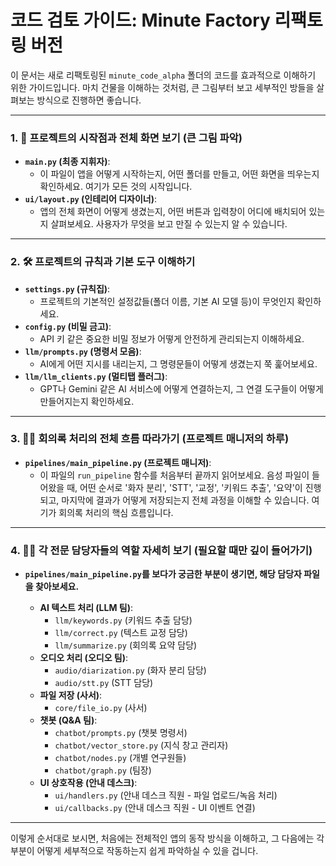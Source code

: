 # 코드 검토 가이드: Minute Factory 리팩토링 버전

이 문서는 새로 리팩토링된 `minute_code_alpha` 폴더의 코드를 효과적으로 이해하기 위한 가이드입니다. 마치 건물을 이해하는 것처럼, 큰 그림부터 보고 세부적인 방들을 살펴보는 방식으로 진행하면 좋습니다.

---

### 1. 🚀 프로젝트의 시작점과 전체 화면 보기 (큰 그림 파악)

*   **`main.py` (최종 지휘자)**:
    *   이 파일이 앱을 어떻게 시작하는지, 어떤 폴더를 만들고, 어떤 화면을 띄우는지 확인하세요. 여기가 모든 것의 시작입니다.
*   **`ui/layout.py` (인테리어 디자이너)**:
    *   앱의 전체 화면이 어떻게 생겼는지, 어떤 버튼과 입력창이 어디에 배치되어 있는지 살펴보세요. 사용자가 무엇을 보고 만질 수 있는지 알 수 있습니다.

---

### 2. 🛠️ 프로젝트의 규칙과 기본 도구 이해하기

*   **`settings.py` (규칙집)**:
    *   프로젝트의 기본적인 설정값들(폴더 이름, 기본 AI 모델 등)이 무엇인지 확인하세요.
*   **`config.py` (비밀 금고)**:
    *   API 키 같은 중요한 비밀 정보가 어떻게 안전하게 관리되는지 이해하세요.
*   **`llm/prompts.py` (명령서 모음)**:
    *   AI에게 어떤 지시를 내리는지, 그 명령문들이 어떻게 생겼는지 쭉 훑어보세요.
*   **`llm/llm_clients.py` (멀티탭 플러그)**:
    *   GPT나 Gemini 같은 AI 서비스에 어떻게 연결하는지, 그 연결 도구들이 어떻게 만들어지는지 확인하세요.

---

### 3. 🏃‍♀️ 회의록 처리의 전체 흐름 따라가기 (프로젝트 매니저의 하루)

*   **`pipelines/main_pipeline.py` (프로젝트 매니저)**:
    *   이 파일의 `run_pipeline` 함수를 처음부터 끝까지 읽어보세요. 음성 파일이 들어왔을 때, 어떤 순서로 '화자 분리', 'STT', '교정', '키워드 추출', '요약'이 진행되고, 마지막에 결과가 어떻게 저장되는지 전체 과정을 이해할 수 있습니다. 여기가 회의록 처리의 핵심 흐름입니다.

---

### 4. 🧑‍💻 각 전문 담당자들의 역할 자세히 보기 (필요할 때만 깊이 들어가기)

*   **`pipelines/main_pipeline.py`를 보다가 궁금한 부분이 생기면, 해당 담당자 파일을 찾아보세요.**

    *   **AI 텍스트 처리 (LLM 팀)**:
        *   `llm/keywords.py` (키워드 추출 담당)
        *   `llm/correct.py` (텍스트 교정 담당)
        *   `llm/summarize.py` (회의록 요약 담당)
    *   **오디오 처리 (오디오 팀)**:
        *   `audio/diarization.py` (화자 분리 담당)
        *   `audio/stt.py` (STT 담당)
    *   **파일 저장 (사서)**:
        *   `core/file_io.py` (사서)
    *   **챗봇 (Q&A 팀)**:
        *   `chatbot/prompts.py` (챗봇 명령서)
        *   `chatbot/vector_store.py` (지식 창고 관리자)
        *   `chatbot/nodes.py` (개별 연구원들)
        *   `chatbot/graph.py` (팀장)
    *   **UI 상호작용 (안내 데스크)**:
        *   `ui/handlers.py` (안내 데스크 직원 - 파일 업로드/녹음 처리)
        *   `ui/callbacks.py` (안내 데스크 직원 - UI 이벤트 연결)

---

이렇게 순서대로 보시면, 처음에는 전체적인 앱의 동작 방식을 이해하고, 그 다음에는 각 부분이 어떻게 세부적으로 작동하는지 쉽게 파악하실 수 있을 겁니다.
